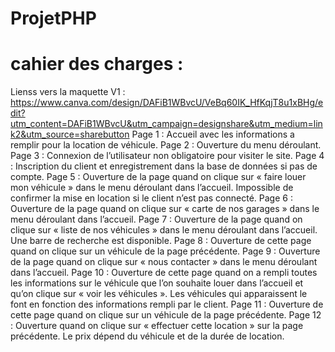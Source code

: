 # ProjetPHP
# cahier des charges :
Lienss vers la maquette V1 :
https://www.canva.com/design/DAFiB1WBvcU/VeBq60IK_HfKqjT8u1xBHg/edit?utm_content=DAFiB1WBvcU&utm_campaign=designshare&utm_medium=link2&utm_source=sharebutton 
Page 1 :
Accueil avec les informations a remplir pour la location de véhicule.
Page 2 :
Ouverture du menu déroulant.
Page 3 :
Connexion de l’utilisateur non obligatoire pour visiter le site.
Page 4 :
Inscription du client et enregistrement dans la base de données si pas de compte.
Page 5 :
Ouverture de la page quand on clique sur « faire louer mon véhicule » dans le menu déroulant dans l’accueil. Impossible de confirmer la mise en location si le client n’est pas connecté.
Page 6 :
Ouverture de la page quand on clique sur « carte de nos garages » dans le menu déroulant dans l’accueil.
Page 7 :
Ouverture de la page quand on clique sur « liste de nos véhicules » dans le menu déroulant dans l’accueil. Une barre de recherche est disponible.
Page 8 :
Ouverture de cette page quand on clique sur un véhicule de la page précédente.
Page 9 :
Ouverture de la page quand on clique sur « nous contacter » dans le menu déroulant dans l’accueil. 
Page 10 :
Ouverture de cette page quand on a rempli toutes les informations sur le véhicule que l’on souhaite louer dans l’accueil et qu’on clique sur « voir les véhicules ». Les véhicules qui apparaissent le font en fonction des informations rempli par le client. 
Page 11 :
Ouverture de cette page quand on clique sur un véhicule de la page précédente.
Page 12 :
Ouverture quand on clique sur « effectuer cette location » sur la page précédente. Le prix dépend du véhicule et de la durée de location.